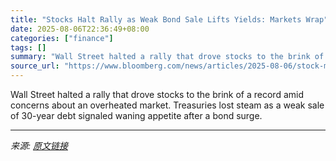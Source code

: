 ```yaml
---
title: "Stocks Halt Rally as Weak Bond Sale Lifts Yields: Markets Wrap"
date: 2025-08-06T22:36:49+08:00
categories: ["finance"]
tags: []
summary: "Wall Street halted a rally that drove stocks to the brink of a record amid concerns about an overheated market. Treasuries lost steam as a weak sale of 30-year debt signaled waning appetite after a bo"
source_url: "https://www.bloomberg.com/news/articles/2025-08-06/stock-market-today-dow-s-p-live-updates"
---
```


Wall Street halted a rally that drove stocks to the brink of a record amid concerns about an overheated market. Treasuries lost steam as a weak sale of 30-year debt signaled waning appetite after a bond surge.

---

*来源: [原文链接](https://www.bloomberg.com/news/articles/2025-08-06/stock-market-today-dow-s-p-live-updates)*
